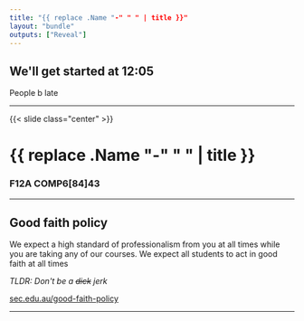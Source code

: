 ```yaml
---
title: "{{ replace .Name "-" " " | title }}"
layout: "bundle"
outputs: ["Reveal"]
---
```


## We'll get started at 12:05
People b late

---

{{< slide class="center" >}}
# {{ replace .Name "-" " " | title }}
### F12A COMP6[84]43 

---

## Good faith policy

We expect a high standard of professionalism from you at all times while you are taking any of our courses. We expect all students to act in good faith at all times

*TLDR: Don't be a ~~dick~~ jerk*

[sec.edu.au/good-faith-policy](https://sec.edu.au/good-faith-policy)


---
